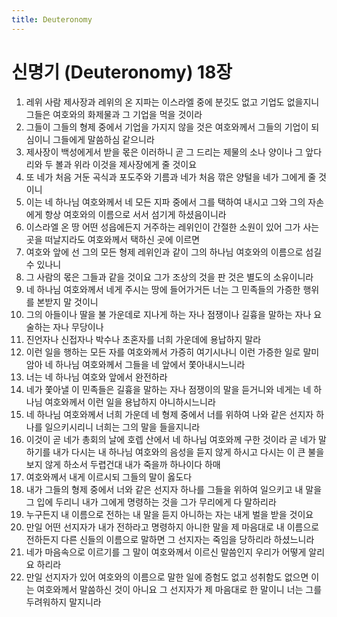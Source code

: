 ```yaml
---
title: Deuteronomy
---
```


# 신명기 (Deuteronomy) 18장
1. 레위 사람 제사장과 레위의 온 지파는 이스라엘 중에 분깃도 없고 기업도 없을지니 그들은 여호와의 화제물과 그 기업을 먹을 것이라
1. 그들이 그들의 형제 중에서 기업을 가지지 않을 것은 여호와께서 그들의 기업이 되심이니 그들에게 말씀하심 같으니라
1. 제사장이 백성에게서 받을 몫은 이러하니 곧 그 드리는 제물의 소나 양이나 그 앞다리와 두 볼과 위라 이것을 제사장에게 줄 것이요
1. 또 네가 처음 거둔 곡식과 포도주와 기름과 네가 처음 깎은 양털을 네가 그에게 줄 것이니
1. 이는 네 하나님 여호와께서 네 모든 지파 중에서 그를 택하여 내시고 그와 그의 자손에게 항상 여호와의 이름으로 서서 섬기게 하셨음이니라
1. 이스라엘 온 땅 어떤 성읍에든지 거주하는 레위인이 간절한 소원이 있어 그가 사는 곳을 떠날지라도 여호와께서 택하신 곳에 이르면
1. 여호와 앞에 선 그의 모든 형제 레위인과 같이 그의 하나님 여호와의 이름으로 섬길 수 있나니
1. 그 사람의 몫은 그들과 같을 것이요 그가 조상의 것을 판 것은 별도의 소유이니라
1. 네 하나님 여호와께서 네게 주시는 땅에 들어가거든 너는 그 민족들의 가증한 행위를 본받지 말 것이니
1. 그의 아들이나 딸을 불 가운데로 지나게 하는 자나 점쟁이나 길흉을 말하는 자나 요술하는 자나 무당이나
1. 진언자나 신접자나 박수나 초혼자를 너희 가운데에 용납하지 말라
1. 이런 일을 행하는 모든 자를 여호와께서 가증히 여기시나니 이런 가증한 일로 말미암아 네 하나님 여호와께서 그들을 네 앞에서 쫓아내시느니라
1. 너는 네 하나님 여호와 앞에서 완전하라
1. 네가 쫓아낼 이 민족들은 길흉을 말하는 자나 점쟁이의 말을 듣거니와 네게는 네 하나님 여호와께서 이런 일을 용납하지 아니하시느니라
1. 네 하나님 여호와께서 너희 가운데 네 형제 중에서 너를 위하여 나와 같은 선지자 하나를 일으키시리니 너희는 그의 말을 들을지니라
1. 이것이 곧 네가 총회의 날에 호렙 산에서 네 하나님 여호와께 구한 것이라 곧 네가 말하기를 내가 다시는 내 하나님 여호와의 음성을 듣지 않게 하시고 다시는 이 큰 불을 보지 않게 하소서 두렵건대 내가 죽을까 하나이다 하매
1. 여호와께서 내게 이르시되 그들의 말이 옳도다
1. 내가 그들의 형제 중에서 너와 같은 선지자 하나를 그들을 위하여 일으키고 내 말을 그 입에 두리니 내가 그에게 명령하는 것을 그가 무리에게 다 말하리라
1. 누구든지 내 이름으로 전하는 내 말을 듣지 아니하는 자는 내게 벌을 받을 것이요
1. 만일 어떤 선지자가 내가 전하라고 명령하지 아니한 말을 제 마음대로 내 이름으로 전하든지 다른 신들의 이름으로 말하면 그 선지자는 죽임을 당하리라 하셨느니라
1. 네가 마음속으로 이르기를 그 말이 여호와께서 이르신 말씀인지 우리가 어떻게 알리요 하리라
1. 만일 선지자가 있어 여호와의 이름으로 말한 일에 증험도 없고 성취함도 없으면 이는 여호와께서 말씀하신 것이 아니요 그 선지자가 제 마음대로 한 말이니 너는 그를 두려워하지 말지니라